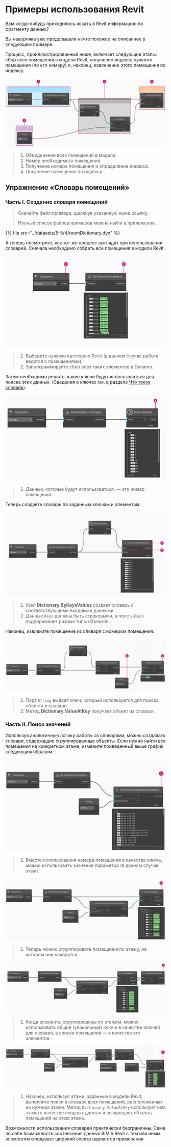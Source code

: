 # Примеры использования Revit

Вам когда-нибудь приходилось искать в Revit информацию по фрагменту данных?

Вы наверняка уже проделывали нечто похожее на описанное в следующем примере.

Процесс, проиллюстрированный ниже, включает следующие этапы: сбор всех помещений в модели Revit, получение индекса нужного помещения (по его номеру) и, наконец, извлечение этого помещения по индексу.

![](../images/5-5/4/dictionary-collectroominrevitmodel.jpg)

> 1. Объединение всех помещений в модели.
> 2. Номер необходимого помещения.
> 3. Получение номера помещения и определение индекса.
> 4. Получение помещения по индексу.

## Упражнение «Словарь помещений»

### Часть I. Создание словаря помещений

> Скачайте файл примера, щелкнув указанную ниже ссылку.
>
> Полный список файлов примеров можно найти в приложении.

{% file src="../datasets/5-5/4/roomDictionary.dyn" %}

А теперь посмотрите, как тот же процесс выглядит при использовании словарей. Сначала необходимо собрать все помещения в модели Revit.

![](../images/5-5/4/dictionary-exerciseI-01.jpg)

> 1. Выберите нужную категорию Revit (в данном случае работа ведется с помещениями).
> 2. Запрограммируйте сбор всех таких элементов в Dynamo.

Затем необходимо решить, какие ключи будут использоваться для поиска этих данных. (Сведения о ключах см. в разделе [Что такое словарь](1-what-is-a-dictionary.md)).

![](../images/5-5/4/dictionary-exerciseI-02.jpg)

> 1. Данные, которые будут использоваться, — это номер помещения.

Теперь создайте словарь по заданным ключам и элементам.

![](../images/5-5/4/dictionary-exerciseI-03.jpg)

> 1. Узел **Dictionary.ByKeysValues** создает словарь с соответствующими входными данными.
> 2. Данные `Keys` должны быть строковыми, а поле `values` поддерживает разные типы объектов.

Наконец, извлеките помещение из словаря с номером помещения.

![](../images/5-5/4/dictionary-exerciseI-04.jpg)

> 1. Порт `String` выдает ключ, который используется для поиска объекта в словаре.
> 2. Метод **Dictionary.ValueAtKey** получает объект из словаря.

### Часть II. Поиск значений

Используя аналогичную логику работы со словарями, можно создавать словари, содержащие сгруппированные объекты. Если нужно найти все помещения на конкретном этаже, измените приведенный выше график следующим образом.

![](../images/5-5/4/dictionary-exerciseII-01.jpg)

> 1. Вместо использования номера помещения в качестве ключа, можно использовать значение параметра (в данном случае этаж).

![](../images/5-5/4/dictionary-exerciseII-02.jpg)

> 1. Теперь можно сгруппировать помещения по этажу, на котором они находятся.

![](../images/5-5/4/dictionary-exerciseII-03.jpg)

> 1. Когда элементы сгруппированы по этажам, можно использовать общие (уникальные) ключи в качестве ключей для словаря, а списки помещений — в качестве его элементов.

![](../images/5-5/4/dictionary-exerciseII-04.jpg)

> 1. Наконец, используя этажи, заданные в модели Revit, выполните поиск в словаре всех помещений, расположенных на нужном этаже. Метод `Dictionary.ValueAtKey` использует имя этажа в качестве входных данных и возвращает объекты помещений на этом этаже.

Возможности использования словарей практически безграничны. Сама по себе возможность соотнесения данных BIM в Revit с тем или иным элементом открывает широкий спектр вариантов применения.
